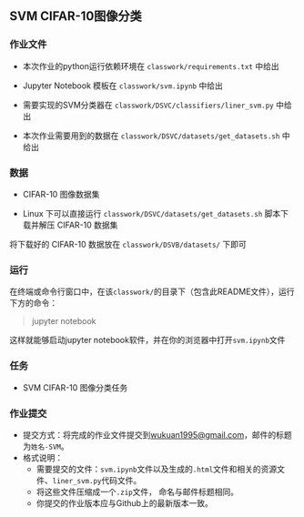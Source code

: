 ## SVM CIFAR-10图像分类

### 作业文件

- 本次作业的python运行依赖环境在 `classwork/requirements.txt` 中给出

- Jupyter Notebook 模板在 `classwork/svm.ipynb` 中给出

- 需要实现的SVM分类器在 `classwork/DSVC/classifiers/liner_svm.py` 中给出

- 本次作业需要用到的数据在 `classwork/DSVC/datasets/get_datasets.sh` 中给出

### 数据

- CIFAR-10 图像数据集

- Linux 下可以直接运行 `classwork/DSVC/datasets/get_datasets.sh` 脚本下载并解压 CIFAR-10 数据集

将下载好的 CIFAR-10 数据放在 `classwork/DSVB/datasets/` 下即可

### 运行

在终端或命令行窗口中，在该`classwork/`的目录下（包含此README文件），运行下方的命令：

> jupyter notebook

这样就能够启动jupyter notebook软件，并在你的浏览器中打开`svm.ipynb`文件

### 任务

- SVM CIFAR-10 图像分类任务

### 作业提交

- 提交方式：将完成的作业文件提交到[wukuan1995@gmail.com](mailto:wukuan1995@gmail.com)，邮件的标题为`姓名-SVM`。
- 格式说明：
  - 需要提交的文件：`svm.ipynb`文件以及生成的`.html`文件和相关的资源文件、`liner_svm.py`代码文件。
  - 将这些文件压缩成一个`.zip`文件， 命名与邮件标题相同。
  - 你提交的作业版本应与Github上的最新版本一致。


